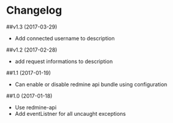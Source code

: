 # Changelog

##v1.3 (2017-03-29)
* Add connected username to description

##v1.2 (2017-02-28)
* add request informations to description

##1.1 (2017-01-19)
* Can enable or disable redmine api bundle using configuration

##1.0 (2017-01-18)
* Use redmine-api
* Add eventListner for all uncaught exceptions
